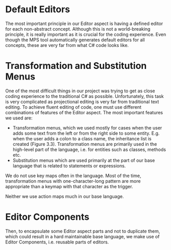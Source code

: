 # Default Editors

The most important principle in our Editor aspect is having a defined editor for each
non-abstract concept. Although this is not a world-breaking principle, it is really important
as it is crucial for the coding experience. Even though the MPS tool automatically generates
default editors for all concepts, these are very far from what C# code looks like.

# Transformation and Substitution Menus

One of the most difficult things in our project was trying to get as close coding experience
to the traditional C# as possible. Unfortunately, this task is very complicated as projectional
editing is very far from traditional text editing. To achieve fluent editing of code, one must
use different combinations of features of the Editor aspect. The most important features we used
are:
- Transformation menus, which we used mostly for cases when the user adds some text from the left
or from the right side to some entity. E.g. when the user adds a colon to a class name, the
inheritance list is created (Figure 3.3). Transformation menus are primarily used in the high-level
part of the language, i.e. for entities such as classes, methods etc.
- Substitution menus which are used primarily at the part of our base language that is related to
statements or expressions.

We do not use key maps often in the language. Most of the time, transformation menus with
one-character-long pattern are more appropriate than a keymap with that character as the trigger.

Neither we use action maps much in our base language.

# Editor Components

Then, to encapsulate some Editor aspect parts and not to duplicate them, which could result in a hard maintainable base language, we make use of Editor Components, i.e. reusable parts of editors.
